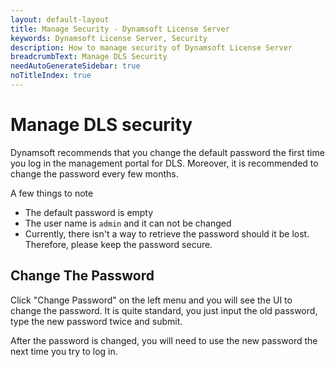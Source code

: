 ```yaml
---
layout: default-layout
title: Manage Security - Dynamsoft License Server
keywords: Dynamsoft License Server, Security
description: How to manage security of Dynamsoft License Server
breadcrumbText: Manage DLS Security
needAutoGenerateSidebar: true
noTitleIndex: true
---
```


# Manage DLS security

Dynamsoft recommends that you change the default password the first time you log in the management portal for DLS. Moreover, it is recommended to change the password every few months.

A few things to note

* The default password is empty
* The user name is `admin` and it can not be changed
* Currently, there isn't a way to retrieve the password should it be lost. Therefore, please keep the password secure.

## Change The Password

Click "Change Password" on the left menu and you will see the UI to change the password. It is quite standard, you just input the old password, type the new password twice and submit.

After the password is changed, you will need to use the new password the next time you try to log in.
